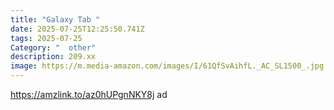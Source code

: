 ```yaml
---
title: "Galaxy Tab "
date: 2025-07-25T12:25:50.741Z
tags: 2025-07-25
Category: "  other"
description: 209.xx
image: https://m.media-amazon.com/images/I/61QfSvAihfL._AC_SL1500_.jpg
---
```

https://amzlink.to/az0hUPgnNKY8j ad